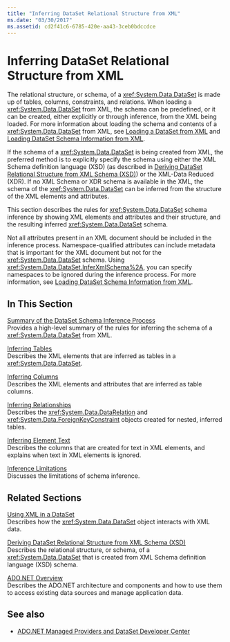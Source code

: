 ```yaml
---
title: "Inferring DataSet Relational Structure from XML"
ms.date: "03/30/2017"
ms.assetid: cd2f41c6-6785-420e-aa43-3ceb0bdccdce
---
```

# Inferring DataSet Relational Structure from XML
The relational structure, or schema, of a <xref:System.Data.DataSet> is made up of tables, columns, constraints, and relations. When loading a <xref:System.Data.DataSet> from XML, the schema can be predefined, or it can be created, either explicitly or through inference, from the XML being loaded. For more information about loading the schema and contents of a <xref:System.Data.DataSet> from XML, see [Loading a DataSet from XML](../../../../../docs/framework/data/adonet/dataset-datatable-dataview/loading-a-dataset-from-xml.md) and [Loading DataSet Schema Information from XML](../../../../../docs/framework/data/adonet/dataset-datatable-dataview/loading-dataset-schema-information-from-xml.md).  
  
 If the schema of a <xref:System.Data.DataSet> is being created from XML, the preferred method is to explicitly specify the schema using either the XML Schema definition language (XSD) (as described in [Deriving DataSet Relational Structure from XML Schema (XSD)](../../../../../docs/framework/data/adonet/dataset-datatable-dataview/deriving-dataset-relational-structure-from-xml-schema-xsd.md)) or the XML-Data Reduced (XDR). If no XML Schema or XDR schema is available in the XML, the schema of the <xref:System.Data.DataSet> can be inferred from the structure of the XML elements and attributes.  
  
 This section describes the rules for <xref:System.Data.DataSet> schema inference by showing XML elements and attributes and their structure, and the resulting inferred <xref:System.Data.DataSet> schema.  
  
 Not all attributes present in an XML document should be included in the inference process. Namespace-qualified attributes can include metadata that is important for the XML document but not for the <xref:System.Data.DataSet> schema. Using <xref:System.Data.DataSet.InferXmlSchema%2A>, you can specify namespaces to be ignored during the inference process. For more information, see [Loading DataSet Schema Information from XML](../../../../../docs/framework/data/adonet/dataset-datatable-dataview/loading-dataset-schema-information-from-xml.md).  
  
## In This Section  
 [Summary of the DataSet Schema Inference Process](../../../../../docs/framework/data/adonet/dataset-datatable-dataview/summary-of-the-dataset-schema-inference-process.md)  
 Provides a high-level summary of the rules for inferring the schema of a <xref:System.Data.DataSet> from XML.  
  
 [Inferring Tables](../../../../../docs/framework/data/adonet/dataset-datatable-dataview/inferring-tables.md)  
 Describes the XML elements that are inferred as tables in a <xref:System.Data.DataSet>.  
  
 [Inferring Columns](../../../../../docs/framework/data/adonet/dataset-datatable-dataview/inferring-columns.md)  
 Describes the XML elements and attributes that are inferred as table columns.  
  
 [Inferring Relationships](../../../../../docs/framework/data/adonet/dataset-datatable-dataview/inferring-relationships.md)  
 Describes the <xref:System.Data.DataRelation> and <xref:System.Data.ForeignKeyConstraint> objects created for nested, inferred tables.  
  
 [Inferring Element Text](../../../../../docs/framework/data/adonet/dataset-datatable-dataview/inferring-element-text.md)  
 Describes the columns that are created for text in XML elements, and explains when text in XML elements is ignored.  
  
 [Inference Limitations](../../../../../docs/framework/data/adonet/dataset-datatable-dataview/inference-limitations.md)  
 Discusses the limitations of schema inference.  
  
## Related Sections  
 [Using XML in a DataSet](../../../../../docs/framework/data/adonet/dataset-datatable-dataview/using-xml-in-a-dataset.md)  
 Describes how the <xref:System.Data.DataSet> object interacts with XML data.  
  
 [Deriving DataSet Relational Structure from XML Schema (XSD)](../../../../../docs/framework/data/adonet/dataset-datatable-dataview/deriving-dataset-relational-structure-from-xml-schema-xsd.md)  
 Describes the relational structure, or schema, of a <xref:System.Data.DataSet> that is created from XML Schema definition language (XSD) schema.  
  
 [ADO.NET Overview](../../../../../docs/framework/data/adonet/ado-net-overview.md)  
 Describes the ADO.NET architecture and components and how to use them to access existing data sources and manage application data.  
  
## See also

- [ADO.NET Managed Providers and DataSet Developer Center](https://go.microsoft.com/fwlink/?LinkId=217917)
